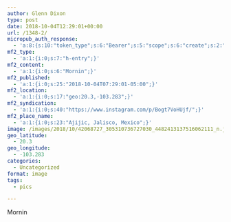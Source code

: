 ```yaml
---
author: Glenn Dixon
type: post
date: 2018-10-04T12:29:01+00:00
url: /1348-2/
micropub_auth_response:
  - 'a:8:{s:10:"token_type";s:6:"Bearer";s:5:"scope";s:6:"create";s:2:"me";s:28:"https://glenn.thedixons.net/";s:9:"issued_by";s:55:"https://glenn.thedixons.net/wp-json/indieauth/1.0/token";s:9:"client_id";s:24:"https://ownyourgram.com/";s:9:"issued_at";i:1540737877;s:4:"user";i:1;s:13:"last_accessed";i:1540750217;}'
mf2_type:
  - 'a:1:{i:0;s:7:"h-entry";}'
mf2_content:
  - 'a:1:{i:0;s:6:"Mornin";}'
mf2_published:
  - 'a:1:{i:0;s:25:"2018-10-04T07:29:01-05:00";}'
mf2_location:
  - 'a:1:{i:0;s:17:"geo:20.3,-103.283";}'
mf2_syndication:
  - 'a:1:{i:0;s:40:"https://www.instagram.com/p/Bogt7VoHUjf/";}'
mf2_place_name:
  - 'a:1:{i:0;s:23:"Ajijic, Jalisco, Mexico";}'
image: /images/2018/10/42068727_305310736727030_4482413137516062111_n.jpg
geo_latitude:
  - 20.3
geo_longitude:
  - -103.283
categories:
  - Uncategorized
format: image
tags:
  - pics

---
```

Mornin